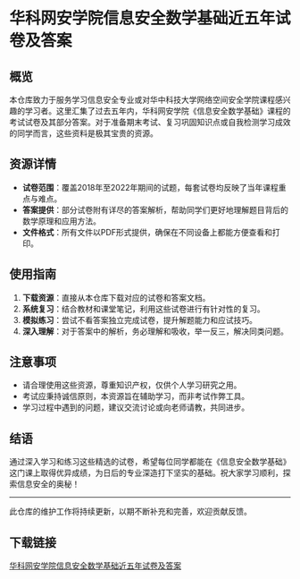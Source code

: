 # 华科网安学院信息安全数学基础近五年试卷及答案

## 概览

本仓库致力于服务学习信息安全专业或对华中科技大学网络空间安全学院课程感兴趣的学习者。这里汇集了过去五年内，华科网安学院《信息安全数学基础》课程的考试试卷及其部分答案。对于准备期末考试、复习巩固知识点或自我检测学习成效的同学而言，这些资料是极其宝贵的资源。

## 资源详情

- **试卷范围**：覆盖2018年至2022年期间的试题，每套试卷均反映了当年课程重点与难点。
- **答案提供**：部分试卷附有详尽的答案解析，帮助同学们更好地理解题目背后的数学原理和应用方法。
- **文件格式**：所有文件以PDF形式提供，确保在不同设备上都能方便查看和打印。

## 使用指南

1. **下载资源**：直接从本仓库下载对应的试卷和答案文档。
2. **系统复习**：结合教材和课堂笔记，利用这些试卷进行有针对性的复习。
3. **模拟练习**：尝试不看答案独立完成试卷，提升解题能力和应试技巧。
4. **深入理解**：对于答案中的解析，务必理解和吸收，举一反三，解决同类问题。

## 注意事项

- 请合理使用这些资源，尊重知识产权，仅供个人学习研究之用。
- 考试应秉持诚信原则，本资源旨在辅助学习，而非考试作弊工具。
- 学习过程中遇到的问题，建议交流讨论或向老师请教，共同进步。

## 结语

通过深入学习和练习这些精选的试卷，希望每位同学都能在《信息安全数学基础》这门课上取得优异成绩，为日后的专业深造打下坚实的基础。祝大家学习顺利，探索信息安全的奥秘！

---

此仓库的维护工作将持续更新，以期不断补充和完善，欢迎贡献反馈。

## 下载链接

[华科网安学院信息安全数学基础近五年试卷及答案](https://pan.quark.cn/s/caa46ea02329)